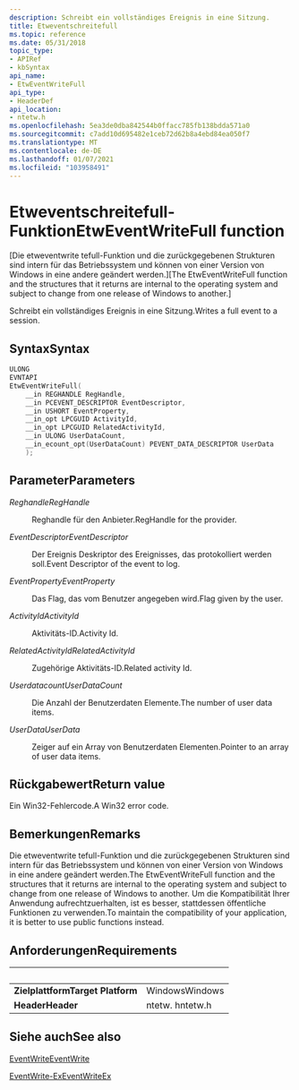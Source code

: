 ```yaml
---
description: Schreibt ein vollständiges Ereignis in eine Sitzung.
title: Etweventschreitefull
ms.topic: reference
ms.date: 05/31/2018
topic_type:
- APIRef
- kbSyntax
api_name:
- EtwEventWriteFull
api_type:
- HeaderDef
api_location:
- ntetw.h
ms.openlocfilehash: 5ea3de0dba842544b0ffacc785fb138bdda571a0
ms.sourcegitcommit: c7add10d695482e1ceb72d62b8a4ebd84ea050f7
ms.translationtype: MT
ms.contentlocale: de-DE
ms.lasthandoff: 01/07/2021
ms.locfileid: "103958491"
---
```

# <a name="etweventwritefull-function"></a><span data-ttu-id="51a5b-103">Etweventschreitefull-Funktion</span><span class="sxs-lookup"><span data-stu-id="51a5b-103">EtwEventWriteFull function</span></span>

<span data-ttu-id="51a5b-104">[Die etweventwrite tefull-Funktion und die zurückgegebenen Strukturen sind intern für das Betriebssystem und können von einer Version von Windows in eine andere geändert werden.]</span><span class="sxs-lookup"><span data-stu-id="51a5b-104">[The EtwEventWriteFull function and the structures that it returns are internal to the operating system and subject to change from one release of Windows to another.]</span></span>

<span data-ttu-id="51a5b-105">Schreibt ein vollständiges Ereignis in eine Sitzung.</span><span class="sxs-lookup"><span data-stu-id="51a5b-105">Writes a full event to a session.</span></span>

## <a name="syntax"></a><span data-ttu-id="51a5b-106">Syntax</span><span class="sxs-lookup"><span data-stu-id="51a5b-106">Syntax</span></span>

```C++
ULONG
EVNTAPI
EtwEventWriteFull(
    __in REGHANDLE RegHandle,
    __in PCEVENT_DESCRIPTOR EventDescriptor,
    __in USHORT EventProperty,
    __in_opt LPCGUID ActivityId,
    __in_opt LPCGUID RelatedActivityId,
    __in ULONG UserDataCount,
    __in_ecount_opt(UserDataCount) PEVENT_DATA_DESCRIPTOR UserData
    );
```

## <a name="parameters"></a><span data-ttu-id="51a5b-107">Parameter</span><span class="sxs-lookup"><span data-stu-id="51a5b-107">Parameters</span></span>

<dl> <dt>

<span data-ttu-id="51a5b-108">*Reghandle*</span><span class="sxs-lookup"><span data-stu-id="51a5b-108">*RegHandle*</span></span>
</dt> <dd>

<span data-ttu-id="51a5b-109">Reghandle für den Anbieter.</span><span class="sxs-lookup"><span data-stu-id="51a5b-109">RegHandle for the provider.</span></span>

</dd> <dt>

<span data-ttu-id="51a5b-110">*EventDescriptor*</span><span class="sxs-lookup"><span data-stu-id="51a5b-110">*EventDescriptor*</span></span> 
</dt> <dd>

<span data-ttu-id="51a5b-111">Der Ereignis Deskriptor des Ereignisses, das protokolliert werden soll.</span><span class="sxs-lookup"><span data-stu-id="51a5b-111">Event Descriptor of the event to log.</span></span>

</dd> <dt>

<span data-ttu-id="51a5b-112">*EventProperty*</span><span class="sxs-lookup"><span data-stu-id="51a5b-112">*EventProperty*</span></span>
</dt> <dd>

<span data-ttu-id="51a5b-113">Das Flag, das vom Benutzer angegeben wird.</span><span class="sxs-lookup"><span data-stu-id="51a5b-113">Flag given by the user.</span></span>

</dd> <dt>

<span data-ttu-id="51a5b-114">*ActivityId*</span><span class="sxs-lookup"><span data-stu-id="51a5b-114">*ActivityId*</span></span>
</dt> <dd>

<span data-ttu-id="51a5b-115">Aktivitäts-ID.</span><span class="sxs-lookup"><span data-stu-id="51a5b-115">Activity Id.</span></span>

</dd> <dt>

<span data-ttu-id="51a5b-116">*RelatedActivityId*</span><span class="sxs-lookup"><span data-stu-id="51a5b-116">*RelatedActivityId*</span></span>
</dt> <dd>

<span data-ttu-id="51a5b-117">Zugehörige Aktivitäts-ID.</span><span class="sxs-lookup"><span data-stu-id="51a5b-117">Related activity Id.</span></span>

</dd> <dt>

<span data-ttu-id="51a5b-118">*Userdatacount*</span><span class="sxs-lookup"><span data-stu-id="51a5b-118">*UserDataCount*</span></span>
</dt> <dd>

<span data-ttu-id="51a5b-119">Die Anzahl der Benutzerdaten Elemente.</span><span class="sxs-lookup"><span data-stu-id="51a5b-119">The number of user data items.</span></span>

</dd> <dt>

<span data-ttu-id="51a5b-120">*UserData*</span><span class="sxs-lookup"><span data-stu-id="51a5b-120">*UserData*</span></span>
</dt> <dd>

<span data-ttu-id="51a5b-121">Zeiger auf ein Array von Benutzerdaten Elementen.</span><span class="sxs-lookup"><span data-stu-id="51a5b-121">Pointer to an array of user data items.</span></span>

</dd> </dl>

## <a name="return-value"></a><span data-ttu-id="51a5b-122">Rückgabewert</span><span class="sxs-lookup"><span data-stu-id="51a5b-122">Return value</span></span>

<span data-ttu-id="51a5b-123">Ein Win32-Fehlercode.</span><span class="sxs-lookup"><span data-stu-id="51a5b-123">A Win32 error code.</span></span>

## <a name="remarks"></a><span data-ttu-id="51a5b-124">Bemerkungen</span><span class="sxs-lookup"><span data-stu-id="51a5b-124">Remarks</span></span>

<span data-ttu-id="51a5b-125">Die etweventwrite tefull-Funktion und die zurückgegebenen Strukturen sind intern für das Betriebssystem und können von einer Version von Windows in eine andere geändert werden.</span><span class="sxs-lookup"><span data-stu-id="51a5b-125">The EtwEventWriteFull function and the structures that it returns are internal to the operating system and subject to change from one release of Windows to another.</span></span> <span data-ttu-id="51a5b-126">Um die Kompatibilität Ihrer Anwendung aufrechtzuerhalten, ist es besser, stattdessen öffentliche Funktionen zu verwenden.</span><span class="sxs-lookup"><span data-stu-id="51a5b-126">To maintain the compatibility of your application, it is better to use public functions instead.</span></span>


## <a name="requirements"></a><span data-ttu-id="51a5b-127">Anforderungen</span><span class="sxs-lookup"><span data-stu-id="51a5b-127">Requirements</span></span>
| &nbsp; | &nbsp; |
| ---- |:---- |
| <span data-ttu-id="51a5b-128">**Zielplattform**</span><span class="sxs-lookup"><span data-stu-id="51a5b-128">**Target Platform**</span></span> | <span data-ttu-id="51a5b-129">Windows</span><span class="sxs-lookup"><span data-stu-id="51a5b-129">Windows</span></span> |
| <span data-ttu-id="51a5b-130">**Header**</span><span class="sxs-lookup"><span data-stu-id="51a5b-130">**Header**</span></span> | <span data-ttu-id="51a5b-131">ntetw. h</span><span class="sxs-lookup"><span data-stu-id="51a5b-131">ntetw.h</span></span> |

## <a name="see-also"></a><span data-ttu-id="51a5b-132">Siehe auch</span><span class="sxs-lookup"><span data-stu-id="51a5b-132">See also</span></span>

<dl> <dt>

[<span data-ttu-id="51a5b-133">EventWrite</span><span class="sxs-lookup"><span data-stu-id="51a5b-133">EventWrite</span></span>](/windows/desktop/api/evntprov/nf-evntprov-eventwrite)
</dt> <dt>

[<span data-ttu-id="51a5b-134">EventWrite-Ex</span><span class="sxs-lookup"><span data-stu-id="51a5b-134">EventWriteEx</span></span>](/windows/desktop/api/evntprov/nf-evntprov-eventwriteex)
</dt></dl>
